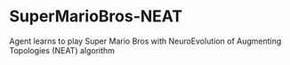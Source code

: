 # SuperMarioBros-NEAT
Agent learns to play Super Mario Bros with NeuroEvolution of Augmenting Topologies (NEAT) algorithm
